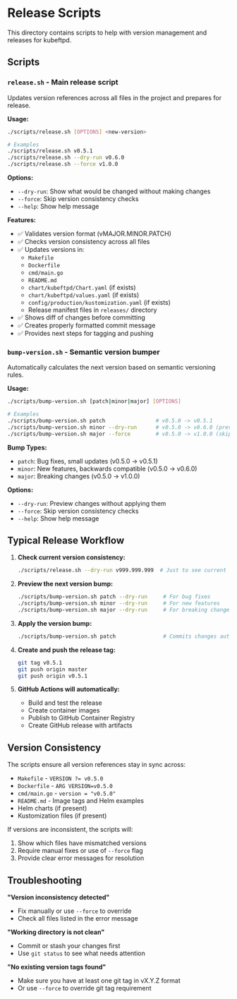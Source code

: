 # Release Scripts

This directory contains scripts to help with version management and releases for kubeftpd.

## Scripts

### `release.sh` - Main release script

Updates version references across all files in the project and prepares for release.

**Usage:**
```bash
./scripts/release.sh [OPTIONS] <new-version>

# Examples
./scripts/release.sh v0.5.1
./scripts/release.sh --dry-run v0.6.0
./scripts/release.sh --force v1.0.0
```

**Options:**
- `--dry-run`: Show what would be changed without making changes
- `--force`: Skip version consistency checks
- `--help`: Show help message

**Features:**
- ✅ Validates version format (vMAJOR.MINOR.PATCH)
- ✅ Checks version consistency across all files
- ✅ Updates versions in:
  - `Makefile`
  - `Dockerfile`
  - `cmd/main.go`
  - `README.md`
  - `chart/kubeftpd/Chart.yaml` (if exists)
  - `chart/kubeftpd/values.yaml` (if exists)
  - `config/production/kustomization.yaml` (if exists)
  - Release manifest files in `releases/` directory
- ✅ Shows diff of changes before committing
- ✅ Creates properly formatted commit message
- ✅ Provides next steps for tagging and pushing

### `bump-version.sh` - Semantic version bumper

Automatically calculates the next version based on semantic versioning rules.

**Usage:**
```bash
./scripts/bump-version.sh [patch|minor|major] [OPTIONS]

# Examples  
./scripts/bump-version.sh patch                # v0.5.0 -> v0.5.1
./scripts/bump-version.sh minor --dry-run      # v0.5.0 -> v0.6.0 (preview)
./scripts/bump-version.sh major --force        # v0.5.0 -> v1.0.0 (skip checks)
```

**Bump Types:**
- `patch`: Bug fixes, small updates (v0.5.0 → v0.5.1)
- `minor`: New features, backwards compatible (v0.5.0 → v0.6.0)
- `major`: Breaking changes (v0.5.0 → v1.0.0)

**Options:**
- `--dry-run`: Preview changes without applying them
- `--force`: Skip version consistency checks
- `--help`: Show help message

## Typical Release Workflow

1. **Check current version consistency:**
   ```bash
   ./scripts/release.sh --dry-run v999.999.999  # Just to see current version
   ```

2. **Preview the next version bump:**
   ```bash
   ./scripts/bump-version.sh patch --dry-run     # For bug fixes
   ./scripts/bump-version.sh minor --dry-run     # For new features  
   ./scripts/bump-version.sh major --dry-run     # For breaking changes
   ```

3. **Apply the version bump:**
   ```bash
   ./scripts/bump-version.sh patch               # Commits changes automatically
   ```

4. **Create and push the release tag:**
   ```bash
   git tag v0.5.1
   git push origin master
   git push origin v0.5.1
   ```

5. **GitHub Actions will automatically:**
   - Build and test the release
   - Create container images
   - Publish to GitHub Container Registry
   - Create GitHub release with artifacts

## Version Consistency

The scripts ensure all version references stay in sync across:

- `Makefile` - `VERSION ?= v0.5.0`
- `Dockerfile` - `ARG VERSION=v0.5.0`  
- `cmd/main.go` - `version = "v0.5.0"`
- `README.md` - Image tags and Helm examples
- Helm charts (if present)
- Kustomization files (if present)

If versions are inconsistent, the scripts will:
1. Show which files have mismatched versions
2. Require manual fixes or use of `--force` flag
3. Provide clear error messages for resolution

## Troubleshooting

**"Version inconsistency detected"**
- Fix manually or use `--force` to override
- Check all files listed in the error message

**"Working directory is not clean"**  
- Commit or stash your changes first
- Use `git status` to see what needs attention

**"No existing version tags found"**
- Make sure you have at least one git tag in vX.Y.Z format
- Or use `--force` to override git tag requirement
